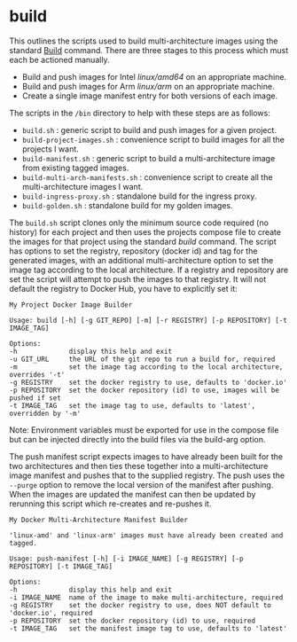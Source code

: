 # build

This outlines the scripts used to build multi-architecture images using the standard [Build](https://docs.docker.com/engine/reference/commandline/build/) 
command. There are three stages to this process which must each be actioned manually.

- Build and push images for Intel *linux/amd64* on an appropriate machine.
- Build and push images for Arm *linux/arm* on an appropriate machine.
- Create a single image manifest entry for both versions of each image.

The scripts in the `/bin` directory to help with these steps are as follows:

- `build.sh` : generic script to build and push images for a given project.
- `build-project-images.sh` : convenience script to build images for all the projects I want.
- `build-manifest.sh` : generic script to build a multi-architecture image from existing tagged images.
- `build-multi-arch-manifests.sh` : convenience script to create all the multi-architecture images I want.
- `build-ingress-proxy.sh` : standalone build for the ingress proxy.
- `build-golden.sh` : standalone build for my golden images.

The `build.sh` script clones only the minimum source code required (no history) for each project and then uses the projects compose 
file to create the images for that project using the standard *build* command. The script has options to set the registry, 
repository (docker id) and tag for the generated images, with an additional multi-architecture option to set the image tag 
according to the local architecture. If a registry and repository are set the script will attempt to push the images to that 
registry. It will not default the registry to Docker Hub, you have to explicitly set it:
```
My Project Docker Image Builder

Usage: build [-h] [-g GIT_REPO] [-m] [-r REGISTRY] [-p REPOSITORY] [-t IMAGE_TAG]

Options:
-h             display this help and exit
-u GIT_URL     the URL of the git repo to run a build for, required
-m             set the image tag according to the local architecture, overrides '-t'
-g REGISTRY    set the docker registry to use, defaults to 'docker.io'
-p REPOSITORY  set the docker repository (id) to use, images will be pushed if set
-t IMAGE_TAG   set the image tag to use, defaults to 'latest', overridden by '-m'
```
Note: Environment variables must be exported for use in the compose file but can be injected directly into the build files via the
build-arg option.

The push manifest script expects images to have already been built for the two architectures and then ties these together into a 
multi-architecture image manifest and pushes that to the supplied registry. The push uses the `--purge` option to remove the local 
version of the manifest after pushing. When the images are updated the manifest can then be updated by rerunning this script which 
re-creates and re-pushes it.
```
My Docker Multi-Architecture Manifest Builder

'linux-amd' and 'linux-arm' images must have already been created and tagged.

Usage: push-manifest [-h] [-i IMAGE_NAME] [-g REGISTRY] [-p REPOSITORY] [-t IMAGE_TAG]

Options:
-h             display this help and exit
-i IMAGE_NAME  name of the image to make multi-architecture, required
-g REGISTRY    set the docker registry to use, does NOT default to 'docker.io', required
-p REPOSITORY  set the docker repository (id) to use, required
-t IMAGE_TAG   set the manifest image tag to use, defaults to 'latest'
```
